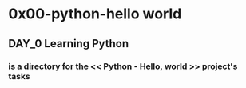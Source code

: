 # 0x00-python-hello world
## DAY_0 Learning Python 
### is a directory for the << Python - Hello, world >> project's tasks

